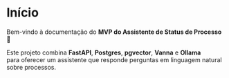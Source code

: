 # Início

Bem-vindo à documentação do **MVP do Assistente de Status de Processo** 🚀

Este projeto combina **FastAPI**, **Postgres**, **pgvector**, **Vanna** e **Ollama**  
para oferecer um assistente que responde perguntas em linguagem natural sobre processos.
